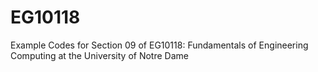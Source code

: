 # EG10118

Example Codes for Section 09 of EG10118: Fundamentals of Engineering Computing at the University of Notre Dame

